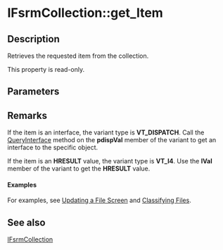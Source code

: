 # IFsrmCollection::get_Item

## Description

Retrieves the requested item from the collection.

This property is read-only.

## Parameters

## Remarks

If the item is an interface, the variant type is **VT_DISPATCH**. Call the
[QueryInterface](https://learn.microsoft.com/windows/desktop/api/unknwn/nf-unknwn-iunknown-queryinterface(q)) method on the
**pdispVal** member of the variant to get an interface to the specific object.

If the item is an **HRESULT** value, the variant type is
**VT_I4**. Use the **lVal** member of the variant to get the
**HRESULT** value.

#### Examples

For examples, see
[Updating a File Screen](https://learn.microsoft.com/previous-versions/windows/desktop/fsrm/updating-a-file-screen) and
[Classifying Files](https://learn.microsoft.com/previous-versions/windows/desktop/fsrm/classifying-files).

## See also

[IFsrmCollection](https://learn.microsoft.com/previous-versions/windows/desktop/api/fsrm/nn-fsrm-ifsrmcollection)
